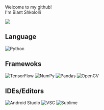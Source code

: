 <p>Welcome to my github!</br>I'm Biant Shkololli</p>

<img  src="https://hits.seeyoufarm.com/api/count/incr/badge.svg?url=https%3A%2F%2Fgithub.com%2FBiantShkolol&count_bg=%2379C83D&title_bg=%23555555&icon=github.svg&icon_color=%23E7E7E7&title=views&edge_flat=false"/>
<br/>
<h2>Language</h2>

<img  alt="Python"  src="https://img.shields.io/badge/python-3670A0?style=for-the-badge&logo=python&logoColor=ffdd54" />
  

<h2>Framewoks</h2>

<img  alt="TensorFlow"  src="https://img.shields.io/badge/TensorFlow-%23FF6F00.svg?style=for-the-badge&logo=TensorFlow&logoColor=white" /> <img  alt="NumPy"  src="https://img.shields.io/badge/numpy-%23013243.svg?style=for-the-badge&logo=numpy&logoColor=white" />
<img  alt="Pandas"  src="https://img.shields.io/badge/pandas-%23150458.svg?style=for-the-badge&logo=pandas&logoColor=white" />
<img  alt="OpenCV"  src="https://img.shields.io/badge/opencv-%23white.svg?style=for-the-badge&logo=opencv&logoColor=white" />
  

<h2>IDEs/Editors</h2>

<img  alt="Android Studio"  src="https://img.shields.io/badge/pycharm-143?style=for-the-badge&logo=pycharm&logoColor=black&color=black&labelColor=green" /> <img  alt="VSC"  src="https://img.shields.io/badge/Visual%20Studio%20Code-0078d7.svg?style=for-the-badge&logo=visual-studio-code&logoColor=white" />
<img  alt="Sublime"  src="https://img.shields.io/badge/sublime_text-%23575757.svg?style=for-the-badge&logo=sublime-text&logoColor=important" />
